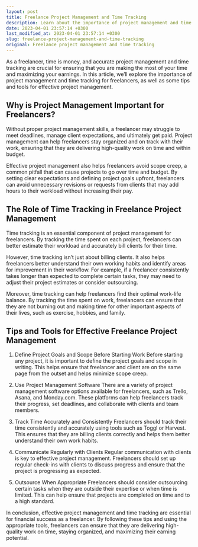 ```yaml
---
layout: post
title: Freelance Project Management and Time Tracking
description: Learn about the importance of project management and time tracking for freelancers and how it can lead to financial success.
date: 2023-04-01 23:57:14 +0300
last_modified_at: 2023-04-01 23:57:14 +0300
slug: freelance-project-management-and-time-tracking
original: Freelance project management and time tracking
---
```

As a freelancer, time is money, and accurate project management and time tracking are crucial for ensuring that you are making the most of your time and maximizing your earnings. In this article, we’ll explore the importance of project management and time tracking for freelancers, as well as some tips and tools for effective project management.

## Why is Project Management Important for Freelancers?
Without proper project management skills, a freelancer may struggle to meet deadlines, manage client expectations, and ultimately get paid. Project management can help freelancers stay organized and on track with their work, ensuring that they are delivering high-quality work on time and within budget.

Effective project management also helps freelancers avoid scope creep, a common pitfall that can cause projects to go over time and budget. By setting clear expectations and defining project goals upfront, freelancers can avoid unnecessary revisions or requests from clients that may add hours to their workload without increasing their pay.

## The Role of Time Tracking in Freelance Project Management
Time tracking is an essential component of project management for freelancers. By tracking the time spent on each project, freelancers can better estimate their workload and accurately bill clients for their time. 

However, time tracking isn’t just about billing clients. It also helps freelancers better understand their own working habits and identify areas for improvement in their workflow. For example, if a freelancer consistently takes longer than expected to complete certain tasks, they may need to adjust their project estimates or consider outsourcing.

Moreover, time tracking can help freelancers find their optimal work-life balance. By tracking the time spent on work, freelancers can ensure that they are not burning out and making time for other important aspects of their lives, such as exercise, hobbies, and family.

## Tips and Tools for Effective Freelance Project Management

1. Define Project Goals and Scope Before Starting Work
Before starting any project, it is important to define the project goals and scope in writing. This helps ensure that freelancer and client are on the same page from the outset and helps minimize scope creep.

2. Use Project Management Software
There are a variety of project management software options available for freelancers, such as Trello, Asana, and Monday.com. These platforms can help freelancers track their progress, set deadlines, and collaborate with clients and team members.

3. Track Time Accurately and Consistently
Freelancers should track their time consistently and accurately using tools such as Toggl or Harvest. This ensures that they are billing clients correctly and helps them better understand their own work habits.

4. Communicate Regularly with Clients
Regular communication with clients is key to effective project management. Freelancers should set up regular check-ins with clients to discuss progress and ensure that the project is progressing as expected.

5. Outsource When Appropriate
Freelancers should consider outsourcing certain tasks when they are outside their expertise or when time is limited. This can help ensure that projects are completed on time and to a high standard.

In conclusion, effective project management and time tracking are essential for financial success as a freelancer. By following these tips and using the appropriate tools, freelancers can ensure that they are delivering high-quality work on time, staying organized, and maximizing their earning potential.